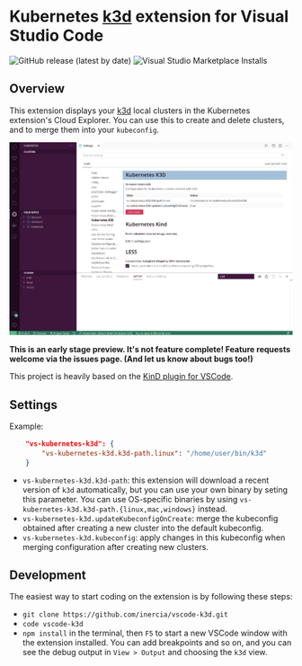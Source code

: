 # Kubernetes [k3d](https://github.com/rancher/k3d) extension for Visual Studio Code

![GitHub release (latest by date)](https://img.shields.io/github/v/release/inercia/vscode-k3d)
![Visual Studio Marketplace Installs](https://img.shields.io/visual-studio-marketplace/i/inercia.vscode-k3d)

## Overview

This extension displays your [k3d](https://github.com/rancher/k3d) local clusters
in the Kubernetes extension's Cloud Explorer. You can use this to create and
delete clusters, and to merge them into your `kubeconfig`.

![](images/screencast-1.gif)

**This is an early stage preview. It's not feature complete! Feature requests
welcome via the issues page. (And let us know about bugs too!)**

This project is heavily based on the [KinD plugin for VSCode](https://github.com/deislabs/kind-vscode).

## Settings

Example:

```JSON
    "vs-kubernetes-k3d": {
        "vs-kubernetes-k3d.k3d-path.linux": "/home/user/bin/k3d"
    }
```

* `vs-kubernetes-k3d.k3d-path`: this extension will download a recent
version of `k3d` automatically, but you can use your own binary by
seting this parameter. You can use OS-specific binaries by using
`vs-kubernetes-k3d.k3d-path.{linux,mac,windows}` instead.
* `vs-kubernetes-k3d.updateKubeconfigOnCreate`: merge the kubeconfig
obtained after creating a new cluster into the default kubeconfig.
* `vs-kubernetes-k3d.kubeconfig`: apply changes in this kubeconfig
when merging configuration after creating new clusters.

## Development

The easiest way to start coding on the extension is by following these steps:

* `git clone https://github.com/inercia/vscode-k3d.git`
* `code vscode-k3d`
* `npm install` in the terminal, then `F5` to start a new VSCode window
with the extension installed. You can add breakpoints and so on, and you
can see the debug output in `View > Output` and choosing the `k3d` view.
